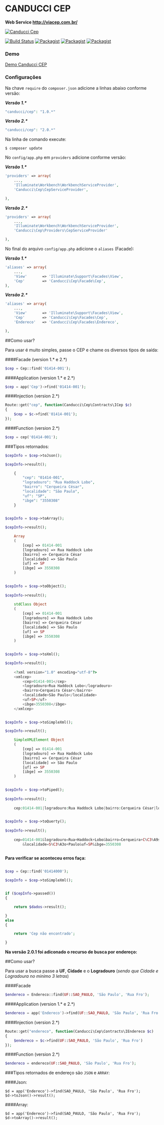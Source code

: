 # CANDUCCI CEP

__Web Service http://viacep.com.br/__

[![Canducci Cep](http://i666.photobucket.com/albums/vv25/netdragoon/cep_zpsoqtae5hr.png)](https://packagist.org/packages/canducci/cep)

[![Build Status](https://travis-ci.org/netdragoon/canduccicep.svg?branch=master)](https://travis-ci.org/netdragoon/cep)
[![Packagist](https://img.shields.io/packagist/dt/canducci/cep.svg?style=flat)](https://packagist.org/packages/canducci/cep)
[![Packagist](https://img.shields.io/packagist/l/canducci/cep.svg)](https://packagist.org/packages/canducci/cep)
[![Packagist](https://img.shields.io/packagist/v/canducci/cep.svg?label=version)](https://packagist.org/packages/canducci/cep)

### Demo

[Demo Canducci CEP](http://zipcodedemo.herokuapp.com/)

### Configurações

Na chave `require` do `composer.json` adicione a linhas abaixo conforme versão:

___Versão 1.*___

```PHP
"canducci/cep": "1.0.*" 

```

___Versão 2.*___
```PHP
"canducci/cep": "2.0.*"

```

Na linha de comando execute:

    $ composer update

No `config/app.php` em `providers` adicione conforme versão:

___Versão 1.*___
```PHP
'providers' => array(
    ...,
    'Illuminate\Workbench\WorkbenchServiceProvider',
    'Canducci\Cep\CepServiceProvider',    

),
```
___Versão 2.*___
```PHP
'providers' => array(
    ...,
    'Illuminate\Workbench\WorkbenchServiceProvider',    
    'Canducci\Cep\Providers\CepServiceProvider'

),
```

No final do arquivo `config/app.php` adicione o `aliases` (Facade):

___Versão 1.*___

```PHP
'aliases' => array(
    ...,
    'View'       => 'Illuminate\Support\Facades\View',
    'Cep'        => 'Canducci\Cep\Facade\Cep',
),
```

___Versão 2.*___

```PHP
'aliases' => array(
    ...,
    'View'       => 'Illuminate\Support\Facades\View',    
    'Cep'        => 'Canducci\Cep\Facades\Cep',
    'Endereco'   => 'Canducci\Cep\Facades\Endereco',

),
```

##Como usar?

Para usar é muito simples, passe o CEP e chame os diversos tipos de saída:

####Facade (version 1.* e 2.*)

```PHP
$cep = Cep::find('01414-001');

```

####Application (version 1.* e 2.*)

```PHP
$cep = app('Cep')->find('01414-001');

```

####Injection (version 2.*)

```PHP
Route::get("cep", function(Canducci\Cep\Contracts\ICep $c)
{    
    $cep = $c->find('01414-001');
});

```

####Function (version 2.*)

```PHP 
$cep = cep('01414-001');

```

###Tipos retornados:

```PHP    
$cepInfo = $cep->toJson();

$cepInfo->result();

    {
        "cep": "01414-001",
        "logradouro": "Rua Haddock Lobo",
        "bairro": "Cerqueira César",
        "localidade": "São Paulo",
        "uf": "SP",
        "ibge": "3550308"
    }
    
```

```PHP    
$cepInfo = $cep->toArray();

$cepInfo->result();

    Array
    (
        [cep] => 01414-001
        [logradouro] => Rua Haddock Lobo
        [bairro] => Cerqueira César
        [localidade] => São Paulo
        [uf] => SP
        [ibge] => 3550308
    )
    
```

```PHP    
$cepInfo = $cep->toObject();
    
$cepInfo->result();
    
    stdClass Object
    (
        [cep] => 01414-001
        [logradouro] => Rua Haddock Lobo
        [bairro] => Cerqueira César
        [localidade] => São Paulo
        [uf] => SP
        [ibge] => 3550308
    )
    
```

```PHP    
$cepInfo = $cep->toXml();

$cepInfo->result();
    
    <?xml version="1.0" encoding="utf-8"?>
    <xmlcep>
    	<cep>01414-001</cep>
    	<logradouro>Rua Haddock Lobo</logradouro>
    	<bairro>Cerqueira César</bairro>
    	<localidade>São Paulo</localidade>
    	<uf>SP</uf>
    	<ibge>3550308</ibge>
    </xmlcep>
    
```

```PHP    
$cepInfo = $cep->toSimpleXml();

$cepInfo->result();

    SimpleXMLElement Object
    (
        [cep] => 01414-001
        [logradouro] => Rua Haddock Lobo
        [bairro] => Cerqueira César
        [localidade] => São Paulo
        [uf] => SP
        [ibge] => 3550308
    )
    
```

```PHP    
$cepInfo = $cep->toPiped();
    
$cepInfo->result();
    
    cep:01414-001|logradouro:Rua Haddock Lobo|bairro:Cerqueira César|localidade:São Paulo|uf:SP|ibge:3550308
    
```
    
```PHP    
$cepInfo = $cep->toQuerty();
    
$cepInfo->result();
    
    cep=01414-001&logradouro=Rua+Haddock+Lobo&bairro=Cerqueira+C%C3%A9sar
        &localidade=S%C3%A3o+Paulo&uf=SP&ibge=3550308
        
```   
    
__Para verificar se aconteceu erros faça:__

```PHP

$cep = Cep::find('01414000');

$cepInfo = $cep->toSimpleXml();


if ($cepInfo->passed())
{

    return $dados->result();

}
else
{

    return 'Cep não encontrado';

}

```


__Na versão 2.0.1 foi adiconado o recurso de busca por endereço:__

##Como usar?

Para usar a busca passe a **UF**, **Cidade** e o **Logradouro** (_sendo que Cidade e Logradoura no minimo 3 letras_)

####Facade

```PHP
$endereco = Endereco::find(UF::SAO_PAULO, 'São Paulo', 'Rua Fro');

```

####Application (version 1.* e 2.*)

```PHP
$endereco = app('Endereco')->find(UF::SAO_PAULO, 'São Paulo', 'Rua Fro');

```

####Injection (version 2.*)

```PHP
Route::get("endereco", function(Canducci\Cep\Contracts\IEndereco $c)
{
    $endereco = $c->find(UF::SAO_PAULO, 'São Paulo', 'Rua Fro')
});

```

####Function (version 2.*)

```PHP
$endereco = endereco(UF::SAO_PAULO, 'São Paulo', 'Rua Fro');

```

###Tipos retornados de endereço são `JSON` e `ARRAY`:

####Json:

```
$d = app('Endereco')->find(SAO_PAULO, 'São Paulo', 'Rua Fro');
$d->toJson()->result();
```

####Array:

```
$d = app('Endereco')->find(SAO_PAULO, 'São Paulo', 'Rua Fro');
$d->toArray()->result();
```